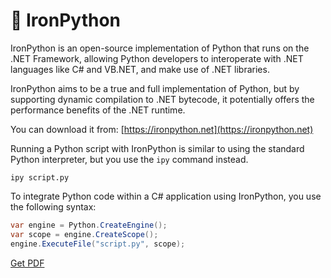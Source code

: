 # 🔗 IronPython

IronPython is an open-source implementation of Python that runs on the .NET Framework, allowing Python developers to interoperate with .NET languages like C# and VB.NET, and make use of .NET libraries. 

IronPython aims to be a true and full implementation of Python, but by supporting dynamic compilation to .NET bytecode, it potentially offers the performance benefits of the .NET runtime.

You can download it from: [https://ironpython.net](https://ironpython.net)

Running a Python script with IronPython is similar to using the standard Python interpreter, but you use the `ipy` command instead.

```shell
ipy script.py
```

To integrate Python code within a C# application using IronPython, you use the following syntax:

```csharp
var engine = Python.CreateEngine();
var scope = engine.CreateScope();
engine.ExecuteFile("script.py", scope);
```



[Get PDF](https://makepythonfaster.gumroad.com/l/get)
